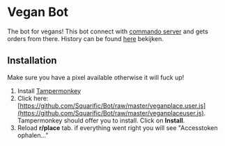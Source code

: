 # Vegan Bot

The bot for vegans! This bot connect with [commando server](https://github.com/PlaceNL/Commando) and gets orders from there. History can be found [here](https://vegan.averysmets.com/) bekijken.

## Installation

Make sure you have a pixel available otherwise it will fuck up!

1. Install [Tampermonkey](https://www.tampermonkey.net/)
2. Click here: [https://github.com/Squarific/Bot/raw/master/veganplace.user.js](https://github.com/Squarific/Bot/raw/master/veganplaceuser.js). Tampermonkey should offer you to install. Click on **Install**.
3. Reload **r/place** tab. if everything went right you will see "Accesstoken ophalen..."
